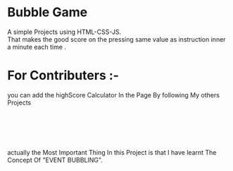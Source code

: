# Bubble Game 
A simple Projects using HTML-CSS-JS.
<br>
That makes the good  score on the pressing same value as instruction inner a minute each time .
<br>
<h1>For Contributers :- </h1>
<p> you can add the highScore Calculator In the Page By following My others Projects <p>


<br>
<br>
<br>
<br>

<p> actually the Most Important Thing In this Project is that I have learnt The Concept Of "EVENT BUBBLING".<p>
